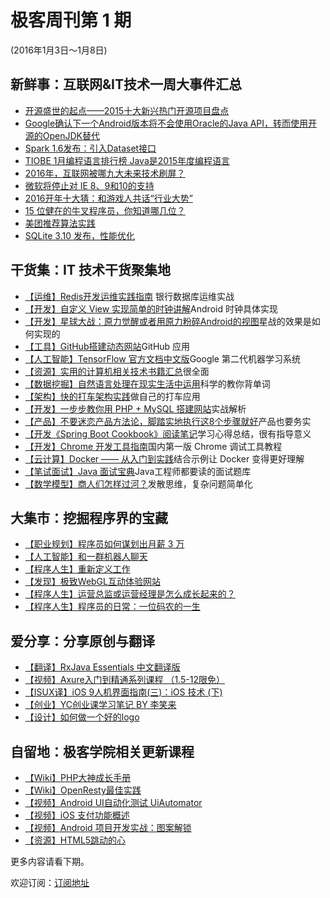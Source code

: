 # 极客周刊第 1 期

(2016年1月3日～1月8日)

## 新鲜事：互联网&IT技术一周大事件汇总

- [开源盛世的起点——2015十大新兴热门开源项目盘点](http://www.oschina.net/news/69238/2015-top-ten-emerging-open-source-projects) 
- [Google确认下一个Android版本将不会使用Oracle的Java API，转而使用开源的OpenJDK替代](http://www.infoq.com/cn/news/2016/01/Google-Oracle-OpenJDK?utm_source=infoq&utm_medium=popular_widget&utm_campaign=popular_content_list&utm_content=homepage)
- [Spark 1.6发布：引入Dataset接口](http://www.infoq.com/cn/news/2016/01/spark-16-release)
- [TIOBE 1月编程语言排行榜 Java是2015年度编程语言](http://www.oschina.net/news/69606/tiobe-2016-1)
- [2016年，互联网被哪九大未来技术刷屏？](http://zxr.baijia.baidu.com/article/285389)
- [微软将停止对 IE 8、9和10的支持](http://www.infoq.com/cn/news/2016/01/end-support-ie-8-9-10)
- [2016开年十大猜：和游戏人共话“行业大势” ](http://zhuanlan.zhihu.com/chuapp/20476916)
- [15 位健在的牛叉程序员，你知道哪几位？](http://blog.jobbole.com/97009/)
- [美团推荐算法实践](http://tech.meituan.com/mt-recommend-practice.html)
- [SQLite 3.10 发布，性能优化](http://www.oschina.net/news/69673/sqlite-3-10)

## 干货集：IT 技术干货聚集地

- [【运维】Redis开发运维实践指南](http://wiki.jikexueyuan.com/project/all-about-redis/) 银行数据库运维实战
- [【开发】自定义 View 实现简单的时钟讲解](http://qun.jikexueyuan.com/android/topic/241)Android 时钟具体实现
- [【开发】星球大战：原力觉醒或者用原力粉碎Android的视图](https://github.com/bboyfeiyu/android-tech-frontier/blob/master/issue-31/星球大战：原力觉醒或者用原力粉碎Android的视图.md)星战的效果是如何实现的
- [【工具】GitHub搭建动态网站](http://qun.jikexueyuan.com/web/topic/290)GitHub 应用
- [【人工智能】TensorFlow 官方文档中文版](http://wiki.jikexueyuan.com/project/tensorflow-zh/)Google 第二代机器学习系统 
- [【资源】实用的计算机相关技术书籍汇总](https://github.com/LippiOuYang/practical-programming-books)很全面
- [【数据挖掘】自然语言处理在现实生活中运用](http://www.cnblogs.com/baiboy/p/zryy1.html)科学的教你背单词
- [【架构】快的打车架构实践](http://mp.weixin.qq.com/s?__biz=MjM5MjAwODM4MA==&mid=402041851&idx=1&sn=10e83c9dc614ae36bba63da9d5614b86&scene=0#wechat_redirect)做自己的打车应用
- [【开发】一步步教你用 PHP + MySQL 搭建网站](http://wiki.jikexueyuan.com/project/php-and-mysql-web/)实战解析
- [【产品】不要迷恋产品方法论，脚踏实地执行这8个步骤就好](http://www.woshipm.com/pd/262724.html)产品也要务实
- [【开发《Spring Boot Cookbook》阅读笔记](http://wiki.jikexueyuan.com/project/spring-boot/)学习心得总结，很有指导意义
- [【开发】Chrome 开发工具指南](http://wiki.jikexueyuan.com/project/chrome-devtools/)国内第一版 Chrome 调试工具教程
- [【云计算】Docker —— 从入门到实践](http://wiki.jikexueyuan.com/project/docker-technology-and-combat/)结合示例让 Docker 变得更好理解
- [【笔试面试】Java 面试宝典](http://wiki.jikexueyuan.com/project/java-interview-bible/)Java工程师都要读的面试题库
- [【数学模型】商人们怎样过河？](http://blog.luoyuanhang.com/2016/01/06/【数学模型】商人们怎样过河？/)发散思维，复杂问题简单化

## 大集市：挖掘程序界的宝藏 
 
- [【职业规划】程序员如何谋划出月薪 3 万](http://m.oschina.net/news/69597/how-to-plan-30000-salary?hmsr=toutiao.io&amp;utm_medium=toutiao.io&amp;utm_source=toutiao.io)
- [【人工智能】和一群机器人聊天](http://www.5u55.cn/20151231-chat-with-robots.html)
- [【程序人生】重新定义工作](http://www.labazhou.net/2016/01/redefining-work/)
- [【发现】极致WebGL互动体验网站](https://cybermap.kaspersky.com/)
- [【程序人生】运营总监或运营经理是怎么成长起来的？](https://www.zhihu.com/question/19810744)
- [【程序人生】程序员的日常：一位码农的一生](http://codingpy.com/article/programmers-daily-a-coders-whole-life/)

## 爱分享：分享原创与翻译

- [【翻译】RxJava Essentials 中文翻译版](https://github.com/yuxingxin/RxJava-Essentials-CN)
- [【视频】Axure入门到精通系列课程 （1.5-12限免）](http://ke.jikexueyuan.com/xilie/278)
- [【ISUX译】iOS 9人机界面指南(三)：iOS 技术 (下)](http://isux.tencent.com/ios9-guideline-ch3-2.html)
- [【创业】YC创业课学习笔记 BY 李笑来](http://zhibimo.com/read/xiaolai/growth/index.html)
- [【设计】如何做一个好的logo](http://www.zcool.com.cn/article/ZMzgzMTcy.html)

## 自留地：极客学院相关更新课程

- [【Wiki】PHP大神成长手册](http://www.jikexueyuan.com/blog/535.html)
- [【Wiki】OpenResty最佳实践](http://wiki.jikexueyuan.com/project/openresty/)
- [【视频】Android UI自动化测试 UiAutomator](http://ke.jikexueyuan.com/xilie/10)
- [【视频】iOS 支付功能概述](http://www.jikexueyuan.com/course/2419.html)
- [【视频】Android 项目开发实战：图案解锁](http://www.jikexueyuan.com/course/1592.html)
- [【资源】HTML5跳动的心](http://download.jikexueyuan.com/detail/id/2970.html)

更多内容请看下期。

欢迎订阅：[订阅地址](http://list.qq.com/cgi-bin/qf_invite?id=83392b8505dd16951d180f02fe45e724a4f0c455983ca581)

